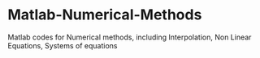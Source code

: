 # Matlab-Numerical-Methods
Matlab codes for Numerical methods, including Interpolation, Non Linear Equations, Systems of equations
